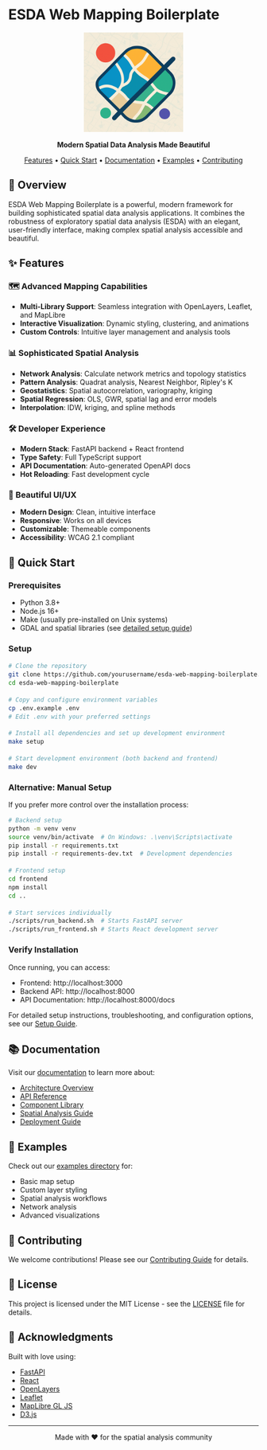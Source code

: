 # ESDA Web Mapping Boilerplate

<p align="center">
  <img src="docs/assets/logo.png" alt="ESDA Web Mapping Logo" width="200"/>
</p>

<p align="center">
  <strong>Modern Spatial Data Analysis Made Beautiful</strong>
</p>

<p align="center">
  <a href="#features">Features</a> •
  <a href="#quick-start">Quick Start</a> •
  <a href="#documentation">Documentation</a> •
  <a href="#examples">Examples</a> •
  <a href="#contributing">Contributing</a>
</p>

## 🌟 Overview

ESDA Web Mapping Boilerplate is a powerful, modern framework for building sophisticated spatial data analysis applications. It combines the robustness of exploratory spatial data analysis (ESDA) with an elegant, user-friendly interface, making complex spatial analysis accessible and beautiful.

## ✨ Features

### 🗺️ Advanced Mapping Capabilities
- **Multi-Library Support**: Seamless integration with OpenLayers, Leaflet, and MapLibre
- **Interactive Visualization**: Dynamic styling, clustering, and animations
- **Custom Controls**: Intuitive layer management and analysis tools

### 📊 Sophisticated Spatial Analysis
- **Network Analysis**: Calculate network metrics and topology statistics
- **Pattern Analysis**: Quadrat analysis, Nearest Neighbor, Ripley's K
- **Geostatistics**: Spatial autocorrelation, variography, kriging
- **Spatial Regression**: OLS, GWR, spatial lag and error models
- **Interpolation**: IDW, kriging, and spline methods

### 🛠️ Developer Experience
- **Modern Stack**: FastAPI backend + React frontend
- **Type Safety**: Full TypeScript support
- **API Documentation**: Auto-generated OpenAPI docs
- **Hot Reloading**: Fast development cycle

### 🎨 Beautiful UI/UX
- **Modern Design**: Clean, intuitive interface
- **Responsive**: Works on all devices
- **Customizable**: Themeable components
- **Accessibility**: WCAG 2.1 compliant

## 🚀 Quick Start

### Prerequisites
- Python 3.8+
- Node.js 16+
- Make (usually pre-installed on Unix systems)
- GDAL and spatial libraries (see [detailed setup guide](docs/setup_guide.md))

### Setup

```bash
# Clone the repository
git clone https://github.com/yourusername/esda-web-mapping-boilerplate.git
cd esda-web-mapping-boilerplate

# Copy and configure environment variables
cp .env.example .env
# Edit .env with your preferred settings

# Install all dependencies and set up development environment
make setup

# Start development environment (both backend and frontend)
make dev
```

### Alternative: Manual Setup

If you prefer more control over the installation process:

```bash
# Backend setup
python -m venv venv
source venv/bin/activate  # On Windows: .\venv\Scripts\activate
pip install -r requirements.txt
pip install -r requirements-dev.txt  # Development dependencies

# Frontend setup
cd frontend
npm install
cd ..

# Start services individually
./scripts/run_backend.sh  # Starts FastAPI server
./scripts/run_frontend.sh # Starts React development server
```

### Verify Installation

Once running, you can access:
- Frontend: http://localhost:3000
- Backend API: http://localhost:8000
- API Documentation: http://localhost:8000/docs

For detailed setup instructions, troubleshooting, and configuration options, see our [Setup Guide](docs/setup_guide.md).

## 📚 Documentation

Visit our [documentation](docs/README.md) to learn more about:
- [Architecture Overview](docs/architecture.md)
- [API Reference](docs/api-reference.md)
- [Component Library](docs/components.md)
- [Spatial Analysis Guide](docs/spatial-analysis.md)
- [Deployment Guide](docs/deployment.md)

## 🎯 Examples

Check out our [examples directory](examples/) for:
- Basic map setup
- Custom layer styling
- Spatial analysis workflows
- Network analysis
- Advanced visualizations

## 🤝 Contributing

We welcome contributions! Please see our [Contributing Guide](CONTRIBUTING.md) for details.

## 📄 License

This project is licensed under the MIT License - see the [LICENSE](LICENSE) file for details.

## 🙏 Acknowledgments

Built with love using:
- [FastAPI](https://fastapi.tiangolo.com/)
- [React](https://reactjs.org/)
- [OpenLayers](https://openlayers.org/)
- [Leaflet](https://leafletjs.com/)
- [MapLibre GL JS](https://maplibre.org/)
- [D3.js](https://d3js.org/)

---

<p align="center">
  Made with ❤️ for the spatial analysis community
</p>